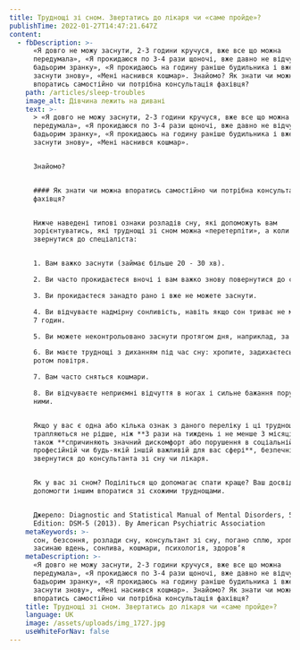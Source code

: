 ```yaml
---
title: Труднощі зі сном. Звертатись до лікаря чи «саме пройде»?
publishTime: 2022-01-27T14:47:21.647Z
content:
  - fbDescription: >-
      «Я довго не можу заснути, 2-3 години кручуся, вже все що можна
      передумала», «Я прокидаюся по 3-4 рази щоночі, вже давно не відчував себе
      бадьорим зранку», «Я прокидаюсь на годину раніше будильника і вже не можу
      заснути знову», «Мені наснився кошмар». Знайомо? Як знати чи можна
      впоратись самостійно чи потрібна консультація фахівця?
    path: /articles/sleep-troubles
    image_alt: Дівчина лежить на дивані
    text: >-
      > «Я довго не можу заснути, 2-3 години кручуся, вже все що можна
      передумала», «Я прокидаюся по 3-4 рази щоночі, вже давно не відчував себе
      бадьорим зранку», «Я прокидаюсь на годину раніше будильника і вже не можу
      заснути знову», «Мені наснився кошмар». 


      Знайомо?


      #### Як знати чи можна впоратись самостійно чи потрібна консультація
      фахівця?


      Нижче наведені типові ознаки розладів сну, які допоможуть вам
      зорієнтуватись, які труднощі зі сном можна «перетерпіти», а коли краще
      звернутися до спеціаліста:


      1. Вам важко заснути (займає більше 20 - 30 хв).

      2. Ви часто прокидаєтеся вночі і вам важко знову повернутися до сну.

      3. Ви прокидаєтеся занадто рано і вже не можете заснути.

      4. Ви відчуваєте надмірну сонливість, навіть якщо сон триває не менше, ніж
      7 годин.

      5. Ви можете неконтрольовано заснути протягом дня, наприклад, за кермом.

      6. Ви маєте труднощі з диханням під час сну: хропите, задихаєтесь, хапаєте
      ротом повітря.

      7. Вам часто сняться кошмари.

      8. Ви відчуваєте неприємні відчуття в ногах і сильне бажання порухати
      ними.


      Якщо у вас є одна або кілька ознак з даного переліку і ці труднощі
      трапляються не рідше, ніж **3 рази на тиждень і не менше 3 місяців**, а
      також **спричиняють значний дискомфорт або порушення в соціальній,
      професійній чи будь-якій іншій важливій для вас сфері**, безпечніше буде
      звернутися до консультанта зі сну чи лікаря.


      Як у вас зі сном? Поділіться що допомагає спати краще? Ваш досвід може
      допомогти іншим впоратися зі схожими труднощами.


      Джерело: Diagnostic and Statistical Manual of Mental Disorders, 5th
      Edition: DSM-5 (2013). By American Psychiatric Association
    metaKeywords: >-
      сон, безсоння, розлади сну, консультант зі сну, погано сплю, хроплю,
      засинаю вдень, сонлива, кошмари, психологія, здоровʼя
    metaDescription: >-
      «Я довго не можу заснути, 2-3 години кручуся, вже все що можна
      передумала», «Я прокидаюся по 3-4 рази щоночі, вже давно не відчував себе
      бадьорим зранку», «Я прокидаюсь на годину раніше будильника і вже не можу
      заснути знову», «Мені наснився кошмар». Знайомо? Як знати чи можна
      впоратись самостійно чи потрібна консультація фахівця?
    title: Труднощі зі сном. Звертатись до лікаря чи «саме пройде»?
    language: UK
    image: /assets/uploads/img_1727.jpg
    useWhiteForNav: false
---
```

